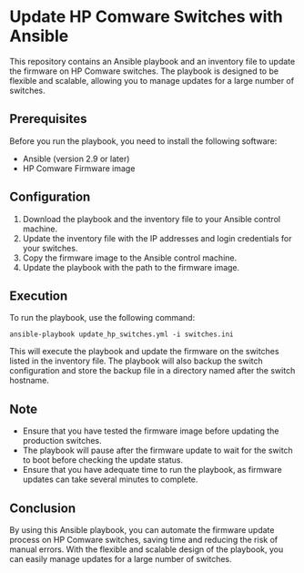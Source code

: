 # Update HP Comware Switches with Ansible

This repository contains an Ansible playbook and an inventory file to update the firmware on HP Comware switches. The playbook is designed to be flexible and scalable, allowing you to manage updates for a large number of switches.

## Prerequisites

Before you run the playbook, you need to install the following software:

- Ansible (version 2.9 or later)
- HP Comware Firmware image

## Configuration

1. Download the playbook and the inventory file to your Ansible control machine.
2. Update the inventory file with the IP addresses and login credentials for your switches.
3. Copy the firmware image to the Ansible control machine.
4. Update the playbook with the path to the firmware image.

## Execution

To run the playbook, use the following command:

``ansible-playbook update_hp_switches.yml -i switches.ini``


This will execute the playbook and update the firmware on the switches listed in the inventory file. The playbook will also backup the switch configuration and store the backup file in a directory named after the switch hostname.

## Note

- Ensure that you have tested the firmware image before updating the production switches.
- The playbook will pause after the firmware update to wait for the switch to boot before checking the update status.
- Ensure that you have adequate time to run the playbook, as firmware updates can take several minutes to complete.

## Conclusion

By using this Ansible playbook, you can automate the firmware update process on HP Comware switches, saving time and reducing the risk of manual errors. With the flexible and scalable design of the playbook, you can easily manage 
updates for a large number of switches.

